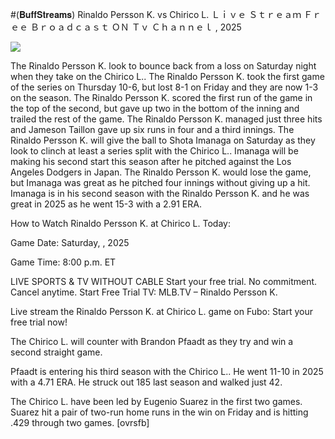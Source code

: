 #(𝐁𝐮𝐟𝐟𝐒𝐭𝐫𝐞𝐚𝐦𝐬) Rinaldo Persson K. vs Chirico L. Ｌｉｖｅ Ｓｔｒｅａｍ Ｆｒｅｅ Ｂｒｏａｄｃａｓｔ ＯＮ Ｔｖ Ｃｈａｎｎｅｌ , 2025  
  
  
[![](https://i.imgur.com/qSNzIqt.png)](https://movie.rssnews.media/IxybdqR.php)  
  
The Rinaldo Persson K. look to bounce back from a loss on Saturday night when they take on the Chirico L.. The Rinaldo Persson K. took the first game of the series on Thursday 10-6, but lost 8-1 on Friday and they are now 1-3 on the season. The Rinaldo Persson K. scored the first run of the game in the top of the second, but gave up two in the bottom of the inning and trailed the rest of the game. The Rinaldo Persson K. managed just three hits and Jameson Taillon gave up six runs in four and a third innings. The Rinaldo Persson K. will give the ball to Shota Imanaga on Saturday as they look to clinch at least a series split with the Chirico L.. Imanaga will be making his second start this season after he pitched against the Los Angeles Dodgers in Japan. The Rinaldo Persson K. would lose the game, but Imanaga was great as he pitched four innings without giving up a hit. Imanaga is in his second season with the Rinaldo Persson K. and he was great in 2025 as he went 15-3 with a 2.91 ERA.

How to Watch Rinaldo Persson K. at Chirico L. Today:

Game Date: Saturday, , 2025

Game Time: 8:00 p.m. ET

LIVE SPORTS & TV WITHOUT CABLE
Start your free trial. No commitment. Cancel anytime.
Start Free Trial
TV: MLB.TV – Rinaldo Persson K.

Live stream the Rinaldo Persson K. at Chirico L. game on Fubo: Start your free trial now!

The Chirico L. will counter with Brandon Pfaadt as they try and win a second straight game.

Pfaadt is entering his third season with the Chirico L.. He went 11-10 in 2025 with a 4.71 ERA. He struck out 185 last season and walked just 42.

The Chirico L. have been led by Eugenio Suarez in the first two games. Suarez hit a pair of two-run home runs in the win on Friday and is hitting .429 through two games. [ovrsfb]